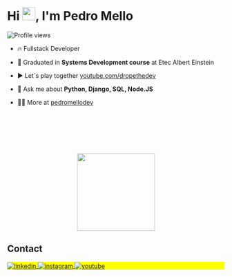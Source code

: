 <h1 align="left">Hi <img src="https://raw.githubusercontent.com/kaueMarques/kaueMarques/master/hi.gif" height="30px">, I'm Pedro Mello</h1>
<p align="left"> <img src="https://komarev.com/ghpvc/?username=pedromellodev&color=yellow" alt="Profile views" /> </p>

- 🔥 Fullstack Developer

- 🔭 Graduated in **Systems Development course** at Etec Albert Einstein

- ▶️ Let´s play together [youtube.com/dropethedev](https://www.youtube.com/@dropethedev)

- 💬 Ask me about **Python, Django, SQL, Node.JS**

- 👨‍💻 More at [pedromellodev](https://github.com/pedromellodev)


<br><br>

<br><br>

<div align="center">
  <img align="center" stye="display:block;" height="180em" src="https://github-readme-stats.vercel.app/api/top-langs/?username=pedromellodev&layout=compact&langs_count=7&theme=radical"/>
</div>

## Contact

<p align="left" style="background:yellow">
<a href="https://linkedin.com/in/pedromellodev" target="_blank">
  <img align="center" src="https://img.shields.io/badge/-pedromellodev-05122A?style=flat&logo=linkedin" alt="linkedin"/>
</a>
<a href="https://instagram.com/pedrocdrp" target="_blank">
 <img align="center" src="https://img.shields.io/badge/-pedromellodev-05122A?style=flat&logo=instagram" alt="instagram"/>
</a>
<a href="https://youtube.com/pedromellodev" target="_blank">
 <img align="center" src="https://img.shields.io/badge/-pedromellodev-05122A?style=flat&logo=youtube" alt="youtube"/>
</a>
</p>

<!--

<img width="490em" src="https://github-readme-twitter-gazf.vercel.app/api?id=maykbrito&layout=wide&show_reply=off&show_retweet=off" />
